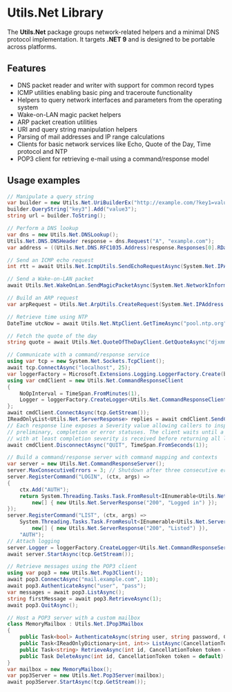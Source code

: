 # Utils.Net Library

The **Utils.Net** package groups network-related helpers and a minimal DNS protocol implementation.
It targets **.NET 9** and is designed to be portable across platforms.

## Features

- DNS packet reader and writer with support for common record types
- ICMP utilities enabling basic ping and traceroute functionality
- Helpers to query network interfaces and parameters from the operating system
- Wake-on-LAN magic packet helpers
- ARP packet creation utilities
- URI and query string manipulation helpers
- Parsing of mail addresses and IP range calculations
- Clients for basic network services like Echo, Quote of the Day, Time protocol and NTP
- POP3 client for retrieving e-mail using a command/response model

## Usage examples
```csharp
// Manipulate a query string
var builder = new Utils.Net.UriBuilderEx("http://example.com/?key1=value1&key2=value2");
builder.QueryString["key3"].Add("value3");
string url = builder.ToString();

// Perform a DNS lookup
var dns = new Utils.Net.DNSLookup();
Utils.Net.DNS.DNSHeader response = dns.Request("A", "example.com");
var address = ((Utils.Net.DNS.RFC1035.Address)response.Responses[0].RData).IPAddress;

// Send an ICMP echo request
int rtt = await Utils.Net.IcmpUtils.SendEchoRequestAsync(System.Net.IPAddress.Parse("8.8.8.8"));

// Send a Wake-on-LAN packet
await Utils.Net.WakeOnLan.SendMagicPacketAsync(System.Net.NetworkInformation.PhysicalAddress.Parse("01-23-45-67-89-AB"));

// Build an ARP request
var arpRequest = Utils.Net.ArpUtils.CreateRequest(System.Net.IPAddress.Parse("192.168.1.1"), System.Net.NetworkInformation.PhysicalAddress.Parse("00-11-22-33-44-55"), System.Net.IPAddress.Parse("192.168.1.2"));

// Retrieve time using NTP
DateTime utcNow = await Utils.Net.NtpClient.GetTimeAsync("pool.ntp.org");

// Fetch the quote of the day
string quote = await Utils.Net.QuoteOfTheDayClient.GetQuoteAsync("djxmmx.net");

// Communicate with a command/response service
using var tcp = new System.Net.Sockets.TcpClient();
await tcp.ConnectAsync("localhost", 25);
var loggerFactory = Microsoft.Extensions.Logging.LoggerFactory.Create(b => b.AddConsole());
using var cmdClient = new Utils.Net.CommandResponseClient
{
    NoOpInterval = TimeSpan.FromMinutes(1),
    Logger = loggerFactory.CreateLogger<Utils.Net.CommandResponseClient>()
};
await cmdClient.ConnectAsync(tcp.GetStream());
IReadOnlyList<Utils.Net.ServerResponse> replies = await cmdClient.SendCommandAsync("NOOP");
// Each response line exposes a Severity value allowing callers to inspect
// preliminary, completion or error statuses. The client waits until a line
// with at least completion severity is received before returning all lines.
await cmdClient.DisconnectAsync("QUIT", TimeSpan.FromSeconds(1));

// Build a command/response server with command mapping and contexts
var server = new Utils.Net.CommandResponseServer();
server.MaxConsecutiveErrors = 3; // Shutdown after three consecutive errors
server.RegisterCommand("LOGIN", (ctx, args) =>
{
    ctx.Add("AUTH");
    return System.Threading.Tasks.Task.FromResult<IEnumerable<Utils.Net.ServerResponse>>(
        new[] { new Utils.Net.ServerResponse("200", "Logged in") });
});
server.RegisterCommand("LIST", (ctx, args) =>
    System.Threading.Tasks.Task.FromResult<IEnumerable<Utils.Net.ServerResponse>>(
        new[] { new Utils.Net.ServerResponse("200", "Listed") }),
    "AUTH");
// Attach logging
server.Logger = loggerFactory.CreateLogger<Utils.Net.CommandResponseServer>();
await server.StartAsync(tcp.GetStream());

// Retrieve messages using the POP3 client
using var pop3 = new Utils.Net.Pop3Client();
await pop3.ConnectAsync("mail.example.com", 110);
await pop3.AuthenticateAsync("user", "pass");
var messages = await pop3.ListAsync();
string firstMessage = await pop3.RetrieveAsync(1);
await pop3.QuitAsync();

// Host a POP3 server with a custom mailbox
class MemoryMailbox : Utils.Net.IPop3Mailbox
{
    public Task<bool> AuthenticateAsync(string user, string password, CancellationToken token = default) => Task.FromResult(true);
    public Task<IReadOnlyDictionary<int, int>> ListAsync(CancellationToken token = default) => Task.FromResult<IReadOnlyDictionary<int, int>>(new Dictionary<int, int>());
    public Task<string> RetrieveAsync(int id, CancellationToken token = default) => Task.FromResult(string.Empty);
    public Task DeleteAsync(int id, CancellationToken token = default) => Task.CompletedTask;
}
var mailbox = new MemoryMailbox();
var pop3Server = new Utils.Net.Pop3Server(mailbox);
await pop3Server.StartAsync(tcp.GetStream());
```
